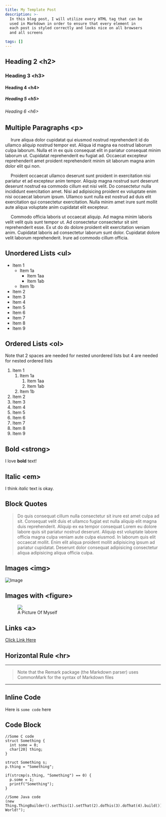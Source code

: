 ```yaml
---
title: My Template Post
description: >- 
  In this blog post, I will utilize every HTML tag that can be
  used in Markdown in order to ensure that every element in 
  each post is styled correctly and looks nice on all browsers
  and all screens

tags: []
---
```


## Heading 2 \<h2>
### Heading 3 \<h3>
#### Heading 4 \<h4>
##### Heading 5 \<h5>
###### Heading 6 \<h6>




## Multiple Paragraphs \<p>
<!-- &nbsp; is one space, &emsp; is 4 -->

&emsp; Irure aliqua dolor cupidatat qui eiusmod nostrud reprehenderit id do ullamco aliquip nostrud tempor est. Aliqua id magna ea nostrud laborum culpa laborum. Nulla et in ex quis consequat elit in pariatur consequat minim laborum ut. Cupidatat reprehenderit eu fugiat ad. Occaecat excepteur reprehenderit amet proident reprehenderit minim sit laborum magna anim dolor elit qui non.

&emsp; Proident occaecat ullamco deserunt sunt proident in exercitation nisi pariatur et ad excepteur anim tempor. Aliquip magna nostrud sunt deserunt deserunt nostrud ea commodo cillum est nisi velit. Do consectetur nulla incididunt exercitation amet. Nisi ad adipisicing proident ex voluptate enim nisi occaecat laborum ipsum. Ullamco sunt nulla est nostrud ad duis elit exercitation qui consectetur exercitation. Nulla minim amet irure sunt mollit aute aliqua voluptate anim cupidatat elit excepteur.

&emsp; Commodo officia laboris ut occaecat aliquip. Ad magna minim laboris velit velit quis sunt tempor ut. Ad consectetur consectetur sit sint reprehenderit esse. Ex ut do do dolore proident elit exercitation veniam anim. Cupidatat laboris ad consectetur laborum sunt dolor. Cupidatat dolore velit laborum reprehenderit. Irure ad commodo cillum officia.


## Unordered Lists \<ul>
* Item 1
  * Item 1a
    * Item 1aa
    * Item 1ab
  * Item 1b
* Item 2
* Item 3
* Item 4
* Item 5
* Item 6
* Item 7
* Item 8
* Item 9

## Ordered Lists \<ol>
Note that 2 spaces are needed for nested
unordered lists but 4 are needed for nested
ordered lists

1. Item 1
    1. Item 1a
        1. Item 1aa
        2. Item 1ab
    2. Item 1b
2. Item 2
3. Item 3
4. Item 4
5. Item 5
6. Item 6
7. Item 7
8. Item 8
9. Item 9


## Bold \<strong>
I love **bold** text!

## Italic \<em>
I think *italic* text is okay.

## Block Quotes
> Do quis consequat cillum nulla consectetur sit irure est amet culpa ad sit. Consequat velit duis et ullamco fugiat est nulla aliquip elit magna duis reprehenderit. Aliquip ex ea tempor consequat Lorem eu dolore labore quis sit pariatur nostrud deserunt. Aliquip est voluptate labore officia magna culpa veniam aute culpa eiusmod. In laborum quis elit occaecat mollit. Enim elit aliqua proident mollit adipisicing ipsum ad pariatur cupidatat. Deserunt dolor consequat adipisicing consectetur aliqua adipisicing aliqua officia culpa.

## Images \<img>
![Image](/assets/images/me.jpg)

## Images with \<figure>

<figure>
  <img src="/assets/images/me.jpg"></img>
  <figcaption>A Picture Of Myself</figcaption>
</figure>

## Links \<a>
[Click Link Here](/assets/images/me.jpg)

## Horizontal Rule \<hr> 
---
> Note that the Remark package (the Markdown parser)
> uses CommonMark for the syntax of Markdown files
---

## Inline Code
Here is `some code` here

## Code Block
```
//Some C code
struct Something {
  int some = 0;
  char[20] thing;
}

struct Something s;
p.thing = "Something";

if(strcmp(s.thing, "Something") == 0) {
  p.some = 1;
  printf("Something");
}

//Some Java code
(new Thing.ThingBuilder().setThis(1).setThat(2).doThis(3).doThat(4).build()).out.println("Hello World!");
```

